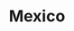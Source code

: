 ---
title: "Mexico"
hashtag: "mexico"
borders:
  - Gulf of Mexico
  - United States
tags:
  - Country
  - North America
---